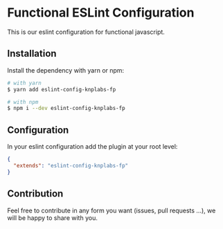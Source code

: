 Functional ESLint Configuration
===============================

This is our eslint configuration for functional javascript.


## Installation

Install the dependency with yarn or npm:

```sh
# with yarn
$ yarn add eslint-config-knplabs-fp

# with npm
$ npm i --dev eslint-config-knplabs-fp
```

## Configuration

In your eslint configuration add the plugin at your root level:

```json
{
  "extends": "eslint-config-knplabs-fp"
}
```

## Contribution

Feel free to contribute in any form you want (issues, pull requests ...), we
will be happy to share with you.
